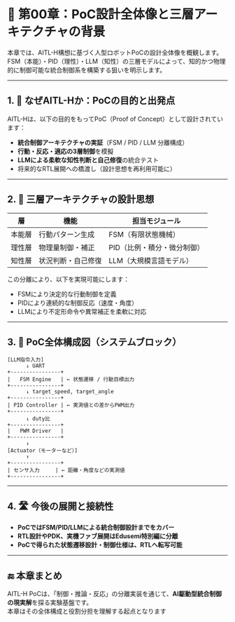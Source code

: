 # 🧠 第00章：PoC設計全体像と三層アーキテクチャの背景

本章では、AITL-H構想に基づく人型ロボットPoCの設計全体像を概観します。  
FSM（本能）・PID（理性）・LLM（知性）の三層モデルによって、知的かつ物理的に制御可能な統合制御系を構築する狙いを明示します。

---

## 1. 🎯 なぜAITL-Hか：PoCの目的と出発点

AITL-Hは、以下の目的をもってPoC（Proof of Concept）として設計されています：

- **統合制御アーキテクチャの実証**（FSM / PID / LLM 分離構成）
- **行動・反応・適応の3層制御**を模擬
- **LLMによる柔軟な知性判断と自己修復**の統合テスト
- 将来的なRTL展開への橋渡し（設計思想を再利用可能に）

---

## 2. 🧬 三層アーキテクチャの設計思想

| 層 | 機能 | 担当モジュール |
|----|------|----------------|
| 本能層 | 行動パターン生成 | FSM（有限状態機械） |
| 理性層 | 物理量制御・補正 | PID（比例・積分・微分制御） |
| 知性層 | 状況判断・自己修復 | LLM（大規模言語モデル） |

この分離により、以下を実現可能にします：

- FSMにより決定的な行動制御を定義
- PIDにより連続的な制御反応（速度・角度）
- LLMにより不定形命令や異常補正を柔軟に対応

---

## 3. 🧩 PoC全体構成図（システムブロック）

```
[LLM指令入力]
      ↓ UART
+----------------+
|   FSM Engine   | ← 状態遷移 / 行動目標出力
+----------------+
      ↓ target_speed, target_angle
+----------------+
| PID Controller | ← 実測値との差からPWM出力
+----------------+
      ↓ duty比
+----------------+
|   PWM Driver   |
+----------------+
      ↓
[Actuator（モーターなど）]
      ↑
+----------------+
| センサ入力     | ← 距離・角度などの実測値
+----------------+
```

---

## 4. 🛣 今後の展開と接続性

- **PoCではFSM/PID/LLMによる統合制御設計までをカバー**
- **RTL設計やPDK、実機ファブ展開はEdusemi特別編に分離**
- **PoCで得られた状態遷移設計・制御仕様は、RTLへ転写可能**

---

## 🔚 本章まとめ

AITL-H PoCは、「制御・推論・反応」の分離実装を通じて、**AI駆動型統合制御の現実解**を探る実験基盤です。  
本章はその全体構成と役割分担を理解する起点となります
